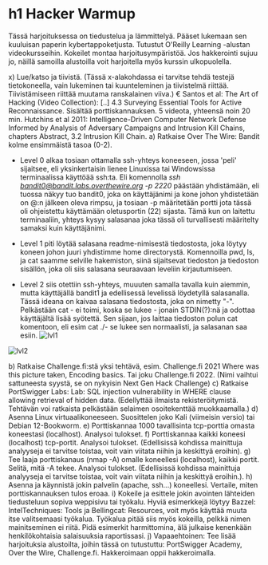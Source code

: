 # h1 Hacker Warmup

Tässä harjoituksessa on tiedustelua ja lämmittelyä. Pääset lukemaan sen kuuluisan paperin kybertappoketjusta. Tutustut O'Reilly Learning -alustan videokursseihin. Kokeilet montaa harjoitusympäristöä. Jos hakkerointi sujuu jo, näillä samoilla alustoilla voit harjoitella myös kurssin ulkopuolella.

x) Lue/katso ja tiivistä. (Tässä x-alakohdassa ei tarvitse tehdä testejä tietokoneella, vain lukeminen tai kuunteleminen ja tiivistelmä riittää. Tiivistämiseen riittää muutama ranskalainen viiva.)
€ Santos et al: The Art of Hacking (Video Collection): [..] 4.3 Surveying Essential Tools for Active Reconnaissance. Sisältää porttiskannauksen. 5 videota, yhteensä noin 20 min.
Hutchins et al 2011: Intelligence-Driven Computer Network Defense Informed by Analysis of Adversary Campaigns and Intrusion Kill Chains, chapters Abstract, 3.2 Intrusion Kill Chain.
a) Ratkaise Over The Wire: Bandit kolme ensimmäistä tasoa (0-2).
- Level 0 alkaa tosiaan ottamalla ssh-yhteys koneeseen, jossa 'peli' sijaitsee, eli yksinkertaisin lienee Linuxissa tai Windowsissa terminaalissa käyttöää ssh:ta. Eli komennolla *ssh bandit0@bandit.labs.overthewire.org -p 2220* päästään yhdistämään, eli tuossa
näkyy tuo bandit0, joka on käyttäjänimi ja kone johon yhdistetään on @:n jälkeen oleva rimpsu, ja tosiaan -p määritetään portti jota tässä oli ohjeistettu käyttämään oletusportin (22) sijasta. Tämä kun on laitettu terminaaliin, yhteys kysyy salasanaa joka tässä oli turvallisesti määritelty samaksi kuin käyttäjänimi.

- Level 1 piti löytää salasana readme-nimisestä tiedostosta, joka löytyy koneen johon juuri yhdistimme home directorystä. Komennoilla pwd, ls, ja cat saamme selville hakemiston, siinä sijaitsevat tiedoston ja tiedoston sisällön, joka oli siis salasana seuraavaan leveliin kirjautumiseen.

- Level 2 siis otettiin ssh-yhteys, muuuten samalla tavalla kuin aiemmin, mutta käyttäjällä bandit1 ja edellisessä levelissä löydetyllä salasanalla. Tässä ideana on kaivaa salasana tiedostosta, joka on nimetty "-". Pelkästään cat - ei toimi, koska se lukee - jonain STDIN(?):nä ja odottaa käyttäjältä lisää syötettä. Sen sijaan, jos laittaa tiedoston polun cat komentoon, eli esim cat ./- se lukee sen normaalisti, ja salasanan saa esiin.
![lvl1](https://github.com/vilppuuu/tunkeutumistestaus/assets/103587907/18769ff3-8bfc-46a1-a631-3a96a783724d)

![lvl2](https://github.com/vilppuuu/tunkeutumistestaus/assets/103587907/83e2b05f-8cde-4493-897c-0001b07b6adb)

b) Ratkaise Challenge.fi:stä yksi tehtävä, esim. Challenge.fi 2021 Where was this picture taken, Encoding basics. Tai joku Challenge.fi 2022. (Nimi vaihtui sattuneesta syystä, se on nykyisin Next Gen Hack Challenge)
c) Ratkaise PortSwigger Labs: Lab: SQL injection vulnerability in WHERE clause allowing retrieval of hidden data. (Edellyttää ilmaista rekisteröitymistä. Tehtävän voi ratkaista pelkästään selaimen osoitekenttää muokkaamalla.)
d) Asenna Linux virtuaalikoneeseen. Suosittelen joko Kali (viimeisin versio) tai Debian 12-Bookworm.
e) Porttiskannaa 1000 tavallisinta tcp-porttia omasta koneestasi (localhost). Analysoi tulokset.
f) Porttiskannaa kaikki koneesi (localhost) tcp-portit. Analysoi tulokset. (Edellisissä kohdissa mainittuja analyyseja ei tarvitse toistaa, voit vain viitata niihin ja keskittyä eroihin).
g) Tee laaja porttiskanaus (nmap -A) omalle koneellesi (localhost), kaikki portit. Selitä, mitä -A tekee. Analysoi tulokset. (Edellisissä kohdissa mainittuja analyyseja ei tarvitse toistaa, voit vain viitata niihin ja keskittyä eroihin.).
h) Asenna ja käynnistä jokin palvelin (apache, ssh...) koneellesi. Vertaile, miten porttiskannauksen tulos eroaa.
i) Kokeile ja esittele jokin avointen lähteiden tiedusteluun sopiva weppisivu tai työkalu. Hyviä esimerkkejä löytyy Bazzel: IntelTechniques: Tools ja Bellingcat: Resources, voit myös käyttää muuta itse valitsemaasi työkalua. Työkalua pitää siis myös kokeilla, pelkkä nimen mainitseminen ei riitä. Pidä esimerkit harmittomina, älä julkaise kenenkään henkilökohtaisia salaisuuksia raportissasi.
j) Vapaaehtoinen: Tee lisää harjoituksia alustoilta, joihin tässä on tutustuttu: PortSwigger Academy, Over the Wire, Challenge.fi. Hakkeroimaan oppii hakkeroimalla.
